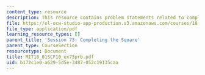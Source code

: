```yaml
---
content_type: resource
description: This resource contains problem statements related to completing the square.
file: https://ol-ocw-studio-app-production.s3.amazonaws.com/courses/18-01sc-single-variable-calculus-fall-2010/b172c1e0a6295d5e3487052c19135caa_MIT18_01SCF10_ex73prb.pdf
file_type: application/pdf
learning_resource_types: []
parent_title: 'Session 73: Completing the Square'
parent_type: CourseSection
resourcetype: Document
title: MIT18_01SCF10_ex73prb.pdf
uid: b172c1e0-a629-5d5e-3487-052c19135caa
---
```

